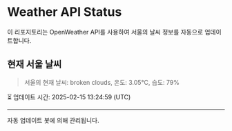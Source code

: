 
# Weather API Status

이 리포지토리는 OpenWeather API를 사용하여 서울의 날씨 정보를 자동으로 업데이트합니다.

## 현재 서울 날씨
> 서울의 현재 날씨: broken clouds, 온도: 3.05°C, 습도: 79%

⏳ 업데이트 시간: 2025-02-15 13:24:59 (UTC)

---
자동 업데이트 봇에 의해 관리됩니다.
